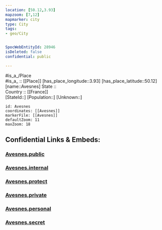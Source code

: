 ```yaml
---
location: [50.12,3.93] 
mapzoom: [7,12] 
mapmarker: city 
type: City
tags:
- geo/City


SpocWebEntityId: 28946
isDeleted: false
confidential: public

---
```

#is_a_/Place  
#is_a_ :: [[Place]] 
[has_place_longitude::3.93] 
[has_place_latitude::50.12] 
[name::Avesnes] 
State ::  
Country :: [[France]]  
[StateId::] 
[Population::] 
[Unknown::] 


```leaflet
id: Avesnes
coordinates: [[Avesnes]] 
markerFile: [[Avesnes]] 
defaultZoom: 11 
maxZoom: 18
```


## Confidential Links & Embeds: 

### [Avesnes.public](/_public/\Earth\Continent\Europe\Europe~West\France\regions~France\Hauts-de-France\departments~Hauts-de-France\Hauts-de-France~Nord\communes~Nord\Avesnes-sur-Helpe\cities~Avesnes-sur-HelpeAvesnes.public.md) 

### [Avesnes.internal](/_internal/\Earth\Continent\Europe\Europe~West\France\regions~France\Hauts-de-France\departments~Hauts-de-France\Hauts-de-France~Nord\communes~Nord\Avesnes-sur-Helpe\cities~Avesnes-sur-HelpeAvesnes.internal.md) 

### [Avesnes.protect](/_protect/\Earth\Continent\Europe\Europe~West\France\regions~France\Hauts-de-France\departments~Hauts-de-France\Hauts-de-France~Nord\communes~Nord\Avesnes-sur-Helpe\cities~Avesnes-sur-HelpeAvesnes.protect.md) 

### [Avesnes.private](/_private/\Earth\Continent\Europe\Europe~West\France\regions~France\Hauts-de-France\departments~Hauts-de-France\Hauts-de-France~Nord\communes~Nord\Avesnes-sur-Helpe\cities~Avesnes-sur-HelpeAvesnes.private.md) 

### [Avesnes.personal](/_personal/\Earth\Continent\Europe\Europe~West\France\regions~France\Hauts-de-France\departments~Hauts-de-France\Hauts-de-France~Nord\communes~Nord\Avesnes-sur-Helpe\cities~Avesnes-sur-HelpeAvesnes.personal.md) 

### [Avesnes.secret](/_secret/\Earth\Continent\Europe\Europe~West\France\regions~France\Hauts-de-France\departments~Hauts-de-France\Hauts-de-France~Nord\communes~Nord\Avesnes-sur-Helpe\cities~Avesnes-sur-HelpeAvesnes.secret.md)

